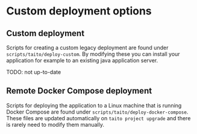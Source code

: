 # Custom deployment options

## Custom deployment

Scripts for creating a custom legacy deployment are found under `scripts/taito/deploy-custom`. By modifying these you can install your application for example to an existing java application server.

TODO: not up-to-date

## Remote Docker Compose deployment

Scripts for deploying the application to a Linux machine that is running Docker Compose are found under `scripts/taito/deploy-docker-compose`. These files are updated automatically on `taito project upgrade` and there is rarely need to modify them manually.
